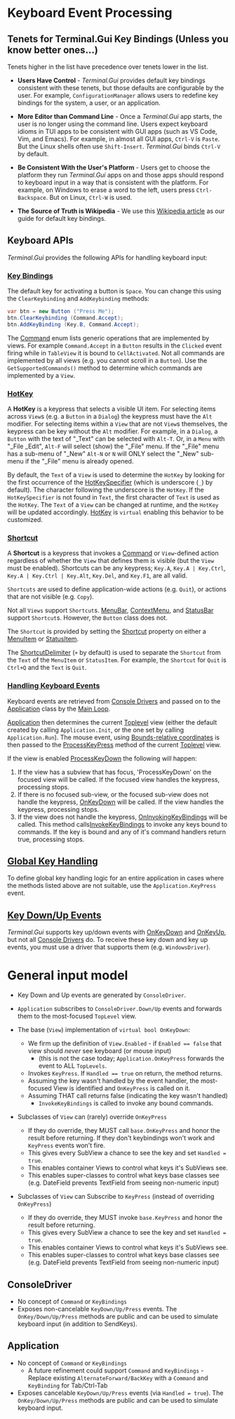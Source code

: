 # Keyboard Event Processing

## Tenets for Terminal.Gui Key Bindings (Unless you know better ones...)

Tenets higher in the list have precedence over tenets lower in the list.

* **Users Have Control** - *Terminal.Gui* provides default key bindings consistent with these tenets, but those defaults are configurable by the user. For example, `ConfigurationManager` allows users to redefine key bindings for the system, a user, or an application.

* **More Editor than Command Line** - Once a *Terminal.Gui* app starts, the user is no longer using the command line. Users expect keyboard idioms in TUI apps to be consistent with GUI apps (such as VS Code, Vim, and Emacs). For example, in almost all GUI apps, `Ctrl-V` is `Paste`. But the Linux shells often use `Shift-Insert`. *Terminal.Gui* binds `Ctrl-V` by default.

* **Be Consistent With the User's Platform** - Users get to choose the platform they run *Terminal.Gui* apps on and those apps should respond to keyboard input in a way that is consistent with the platform. For example, on Windows to erase a word to the left, users press `Ctrl-Backspace`. But on Linux, `Ctrl-W` is used.

* **The Source of Truth is Wikipedia** - We use this [Wikipedia article](https://en.wikipedia.org/wiki/Table_of_keyboard_shortcuts) as our guide for default key bindings.

## Keyboard APIs

*Terminal.Gui* provides the following APIs for handling keyboard input:

### **[Key Bindings](~/api/Terminal.Gui.View.yml#Terminal_Gui_View_AddKeyBinding_Terminal_Gui_Key_Terminal_Gui_Command___)**

The default key for activating a button is `Space`. You can change this using the 
`ClearKeybinding` and `AddKeybinding` methods:

```csharp
var btn = new Button ("Press Me");
btn.ClearKeybinding (Command.Accept);
btn.AddKeyBinding (Key.B, Command.Accept);
```

The [Command](~/api/Terminal.Gui.Command.yml) enum lists generic operations that are implemented by views. For example `Command.Accept` in a `Button` results in the `Clicked` event 
firing while in `TableView` it is bound to `CellActivated`. Not all commands
are implemented by all views (e.g. you cannot scroll in a `Button`). Use the `GetSupportedCommands()`
method to determine which commands are implemented by a `View`. 

### **[HotKey](~/api/Terminal.Gui.View.yml#Terminal_Gui_View_HotKey)** 

A **HotKey** is a keypress that selects a visible UI item. For selecting items across `View`s (e.g. a `Button` in a `Dialog`) the keypress must have the `Alt` modifier. For selecting items within a `View` that are not `View`s themselves, the keypress can be key without the `Alt` modifier.  For example, in a `Dialog`, a `Button` with the text of "_Text" can be selected with `Alt-T`. Or, in a `Menu` with "_File _Edit", `Alt-F` will select (show) the "_File" menu. If the "_File" menu has a sub-menu of "_New" `Alt-N` or `N` will ONLY select the "_New" sub-menu if the "_File" menu is already opened.

By default, the `Text` of a `View` is used to determine the `HotKey` by looking for the first occurrence of the [HotKeySpecifier](~/api/Terminal.Gui.View.yml#Terminal_Gui_View_HotKeySpecifier) (which is underscore (`_`) by default). The character following the underscore is the `HotKey`. If the `HotKeySpecifier` is not found in `Text`, the first character of `Text` is used as the `HotKey`. The `Text` of a `View` can be changed at runtime, and the `HotKey` will be updated accordingly. [HotKey](~/api/Terminal.Gui.View.yml#Terminal_Gui_View_HotKey) is `virtual` enabling this behavior to be customized.

### **[Shortcut](~/api/Terminal.Gui.MenuItem.yml#Terminal_Gui_MenuItem_Shortcut)** 

A **Shortcut** is a keypress that invokes a [Command](~/api/Terminal.Gui.Command.yml) or `View`-defined action regardless of whether the `View` that defines them is visible (but the `View` must be enabled). Shortcuts can be any keypress; `Key.A`, `Key.A | Key.Ctrl`, `Key.A | Key.Ctrl | Key.Alt`, `Key.Del`, and `Key.F1`, are all valid. 

`Shortcuts` are used to define application-wide actions (e.g. `Quit`), or actions that are not visible (e.g. `Copy`).

Not all `Views` support `Shortcut`s. [MenuBar](~/api/Terminal.Gui.MenuBar.yml), [ContextMenu](~/api/Terminal.Gui.ContextMenu.yml), and [StatusBar](~/api/Terminal.Gui.StatusBar.yml) support `Shortcut`s. However, the `Button` class does not. 

The `Shortcut` is provided by setting the [Shortcut](~/api/Terminal.Gui.MenuItem.yml#Terminal_Gui_MenuItem_Shortcut) property on either a [MenuItem](~/api/Terminal.Gui.MenuItem.yml) or [StatusItem](~/api/Terminal.Gui.StatusItem.yml). 

The [ShortcutDelimiter](~/api/Terminal.Gui.MenuBar.yml#Terminal_Gui_MenuBar_ShortcutDelimiter) (`+` by default) is used to separate the `Shortcut` from the `Text` of the `MenuItem` or `StatusItem`. For example, the `Shortcut` for `Quit` is `Ctrl+Q` and the `Text` is `Quit`. 

### **[Handling Keyboard Events](~/api/Terminal.Gui.View.yml#Terminal_Gui_View_KeyDown)**

Keyboard events are retrieved from [Console Drivers](drivers.md) and passed on 
to the [Application](~/api/Terminal.Gui.Application.yml) class by the [Main Loop](mainloop.md). 

[Application](~/api/Terminal.Gui.Application.yml) then determines the current [Toplevel](~/api/Terminal.Gui.Toplevel.yml) view
(either the default created by calling `Application.Init`, or the one set by calling `Application.Run`). The mouse event, using [Bounds-relative coordinates](~/api/Terminal.Gui.View.yml#Terminal_Gui_View_Bounds) is then passed to the [ProcessKeyPress](~/api/Terminal.Gui.View.yml#Terminal_Gui_View_ProcessKeyPress_Terminal_Gui_KeyEventArgs_) method of the current [Toplevel](~/api/Terminal.Gui.Toplevel.yml) view. 

If the view is enabled [ProcessKeyDown](~/api/Terminal.Gui.View.yml#Terminal_Gui_View_ProcessKeyDown_Terminal_Gui_KeyEventArgs_) the following will happen: 

1) If the view has a subview that has focus, 'ProcessKeyDown' on the focused view will be called. If the focused view handles the keypress, processing stops.
2) If there is no focused sub-view, or the focused sub-view does not handle the keypress, [OnKeyDown](~/api/Terminal.Gui.View.yml#Terminal_Gui_View_OnKeyDown_Terminal_Gui_KeyEventArgs_) will be called. If the view handles the keypress, processing stops.
3) If the view does not handle the keypress, [OnInvokingKeyBindings](~/api/Terminal.Gui.View.yml#Terminal_Gui_View_OnInvokingKeyBindings_Terminal_Gui_KeyEventArgs_) will be called. This method calls[InvokeKeyBindings](~/api/Terminal.Gui.View.yml#Terminal_Gui_View_InvokeKeyBindings_Terminal_Gui_KeyEventArgs_) to invoke any keys bound to commands. If the key is bound and any of it's command handlers return true, processing stops.

## **[Global Key Handling](~/api/Terminal.Gui.Application.yml#Terminal_Gui_Application_KeyPress)**

To define global key handling logic for an entire application in cases where the methods listed above are not suitable, use the `Application.KeyPress` event. 


## **[Key Down/Up Events](~/api/Terminal.Gui.View.yml#Terminal_Gui_View_KeyDown)**

*Terminal.Gui* supports key up/down events with [OnKeyDown](~/api/Terminal.Gui.View.yml#Terminal_Gui_View_OnKeyDown_Terminal_Gui_KeyEventArgs_) and [OnKeyUp](~/api/Terminal.Gui.View.yml#Terminal_Gui_View_OnKeyUp_Terminal_Gui_KeyEventArgs_), but not all [Console Drivers](drivers.md) do. To receive these key down and key up events, you must use a driver that supports them (e.g. `WindowsDriver`).

# General input model

- Key Down and Up events are generated by `ConsoleDriver`. 
- `Application` subscribes to `ConsoleDriver.Down/Up` events and forwards them to the most-focused `TopLevel` view. 
- The base (`View`) implementation of `virtual bool OnKeyDown`:
  - We firm up the definition of `View.Enabled` - if `Enabled == false` that view should *never* see keyboard (or mouse input) 
    - (this is not the case today; `Application.OnKeyPress` forwards the event to ALL `TopLevels`.
  - Invokes `KeyPress`. If `Handled == true` on return, the method returns.
  - Assuming the key wasn't handled by the event handler, the most-focused View is identified and `OnKeyPress` is called on it.
  - Assuming THAT call returns false (indicating the key wasn't handled)
     - `InvokeKeyBindings` is called to invoke any bound commands.

- Subclasses of `View` can (rarely) override `OnKeyPress` 
  - If they do override, they MUST call `base.OnKeyPress` and honor the result before returning. If they don't keybindings won't work and `KeyPress` events won't fire.
  - This gives every SubView a chance to see the key and set `Handled = true`. 
  - This enables container Views to control what keys it's SubViews see. 
  - This enables super-classes to control what keys base classes see (e.g. DateField prevents TextField from seeing non-numeric input)

- Subclasses of `View` can Subscribe to `KeyPress` (instead of overriding `OnKeyPress`)
  - If they do override, they MUST invoke `base.KeyPress` and honor the result before returning.
  - This gives every SubView a chance to see the key and set `Handled = true`. 
  - This enables container Views to control what keys it's SubViews see. 
  - This enables super-classes to control what keys base classes see (e.g. DateField prevents TextField from seeing non-numeric input)

## ConsoleDriver

* No concept of `Command` or `KeyBindings`
* Exposes non-cancelable `KeyDown/Up/Press` events. The `OnKey/Down/Up/Press` methods are public and can be used to simulate keyboard input (in addition to SendKeys).

## Application

* No concept of `Command` or `KeyBindings`
  * A future refinement could support `Command` and `KeyBindings` - Replace existing `AlternateForward/BackKey` with a `Command` and `KeyBinding` for Tab/Ctrl-Tab
* Exposes cancelable `KeyDown/Up/Press` events (via `Handled = true`). The `OnKey/Down/Up/Press` methods are public and can be used to simulate keyboard input.

  